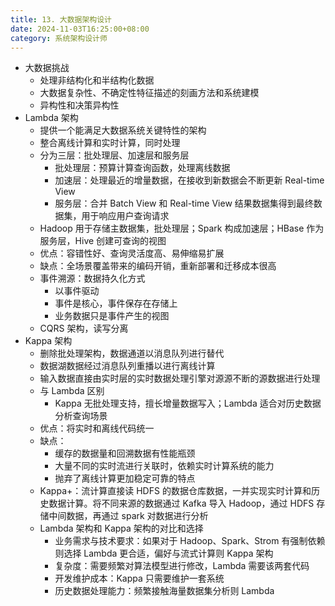 ```yaml
---
title: 13. 大数据架构设计
date: 2024-11-03T16:25:00+08:00
category: 系统架构设计师
---
```


- 大数据挑战
  - 处理非结构化和半结构化数据
  - 大数据复杂性、不确定性特征描述的刻画方法和系统建模
  - 异构性和决策异构性
- Lambda 架构
  - 提供一个能满足大数据系统关键特性的架构
  - 整合离线计算和实时计算，同时处理
  - 分为三层：批处理层、加速层和服务层
    - 批处理层：预算计算查询函数，处理离线数据
    - 加速层：处理最近的增量数据，在接收到新数据会不断更新 Real-time View
    - 服务层：合并 Batch View 和 Real-time View 结果数据集得到最终数据集，用于响应用户查询请求
  - Hadoop 用于存储主数据集，批处理层；Spark 构成加速层；HBase 作为服务层，Hive 创建可查询的视图
  - 优点：容错性好、查询灵活度高、易伸缩易扩展
  - 缺点：全场景覆盖带来的编码开销，重新部署和迁移成本很高
  - 事件溯源：数据持久化方式
    - 以事件驱动
    - 事件是核心，事件保存在存储上
    - 业务数据只是事件产生的视图
  - CQRS 架构，读写分离
- Kappa 架构
  - 删除批处理架构，数据通道以消息队列进行替代
  - 数据湖数据经过消息队列重播以进行离线计算
  - 输入数据直接由实时层的实时数据处理引擎对源源不断的源数据进行处理
  - 与 Lambda 区别
    - Kappa 无批处理支持，擅长增量数据写入；Lambda 适合对历史数据分析查询场景
  - 优点：将实时和离线代码统一
  - 缺点：
    - 缓存的数据量和回溯数据有性能瓶颈
    - 大量不同的实时流进行关联时，依赖实时计算系统的能力
    - 抛弃了离线计算更加稳定可靠的特点
  - Kappa+：流计算直接读 HDFS 的数据仓库数据，一并实现实时计算和历史数据计算。将不同来源的数据通过 Kafka 导入 Hadoop，通过 HDFS 存储中间数据，再通过 spark 对数据进行分析
  - Lambda 架构和 Kappa 架构的对比和选择
    - 业务需求与技术要求：如果对于 Hadoop、Spark、Strom 有强制依赖则选择 Lambda 更合适，偏好与流式计算则 Kappa 架构
    - 复杂度：需要频繁对算法模型进行修改，Lambda 需要该两套代码
    - 开发维护成本：Kappa 只需要维护一套系统
    - 历史数据处理能力：频繁接触海量数据集分析则 Lambda